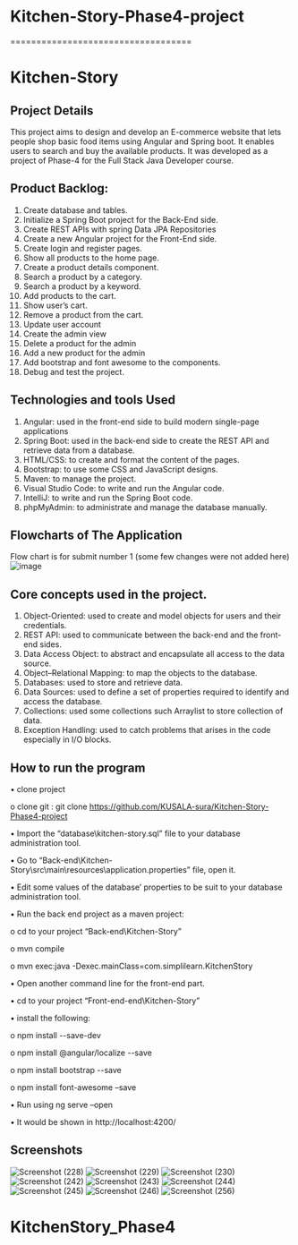 # Kitchen-Story-Phase4-project
===================================
# Kitchen-Story

## Project Details
This project aims to design and develop an E-commerce website that lets people shop basic food items using Angular and Spring boot. It enables users to search and buy the available products. It was developed as a project of Phase-4 for the Full Stack Java Developer course.
 
## Product Backlog:
1.	Create database and tables.
2.	Initialize a Spring Boot project for the Back-End side.
3.	Create REST APIs with spring Data JPA Repositories 
4.	Create a new Angular project for the Front-End side.
5.	Create login and register pages.
6.	Show all products to the home page.
7.	Create a product details component.
8.	Search a product by a category.
9.	Search a product by a keyword.
10.	Add products to the cart.
11.	Show user’s cart.
12.	Remove a product from the cart.
13.	Update user account
14.	Create the admin view 
15.	Delete a product for the admin
16.	Add a new product for the admin
17.	Add bootstrap and font awesome to the components. 
18.	Debug and test the project.


## Technologies and tools Used
1.	Angular: used in the front-end side to build modern single-page applications
2.	Spring Boot: used in the back-end side to create the REST API and retrieve data from a database.
3.	HTML/CSS: to create and format the content of the pages.
4.	Bootstrap: to use some CSS and JavaScript designs.
5.	Maven: to manage the project.
6.	Visual Studio Code: to write and run the Angular code.
7.	IntelliJ: to write and run the Spring Boot code.
8.	phpMyAdmin: to administrate and manage the database manually.

## Flowcharts of The Application
Flow chart is for submit number 1 (some few changes were not added here)
![image](https://user-images.githubusercontent.com/64940728/125710594-6d31612d-85ff-4127-bd70-d601673d6e10.png)

## Core concepts used in the project. 
1.	Object-Oriented: used to create and model objects for users and their credentials.
2.	REST API: used to communicate between the back-end and the front-end sides.
3.	Data Access Object: to abstract and encapsulate all access to the data source.
4.	Object–Relational Mapping: to map the objects to the database.
5.	Databases: used to store and retrieve data.
6.	Data Sources: used to define a set of properties required to identify and access the database.
7.	Collections: used some collections such Arraylist to store collection of data. 
8.	Exception Handling: used to catch problems that arises in the code especially in I/O blocks.


## How to run the program
•	clone project

  o	clone git : git clone  https://github.com/KUSALA-sura/Kitchen-Story-Phase4-project
  
•	Import the “database\kitchen-story.sql” file to your database administration tool.

•	Go to “Back-end\Kitchen-Story\src\main\resources\application.properties” file, open it.

•	Edit some values of the database’ properties to be suit to your database administration tool.

•	Run the back end project as a maven project:

  o	cd to your project “Back-end\Kitchen-Story”
  
  o	mvn compile
  
  o	mvn exec:java -Dexec.mainClass=com.simplilearn.KitchenStory
  
  
•	Open another command line for the front-end part.

•	cd to your project “Front-end-end\Kitchen-Story”

•	install the following:

  o	npm install --save-dev
  
  o	npm install @angular/localize --save
  
  o	npm install bootstrap --save
  
  o	npm install font-awesome –save
  
  
•	Run using ng serve –open

•	It would be shown in http://localhost:4200/


## Screenshots
![Screenshot (228)](https://user-images.githubusercontent.com/85355371/165754998-889b91f5-d258-411f-9d7b-77b8158264cd.png)
![Screenshot (229)](https://user-images.githubusercontent.com/85355371/165755207-3ac43a19-8e6e-4318-b468-7bd9b21a1f16.png)
![Screenshot (230)](https://user-images.githubusercontent.com/85355371/165755225-822c9430-ef11-4f69-8c1f-7f78718785eb.png)
![Screenshot (242)](https://user-images.githubusercontent.com/85355371/165755249-6caa0dd8-83ed-4fba-bb21-0634d9839ce8.png)
![Screenshot (243)](https://user-images.githubusercontent.com/85355371/165755263-a9869c48-d0d7-491b-a758-91517b713540.png)
![Screenshot (244)](https://user-images.githubusercontent.com/85355371/165755272-e131b6c4-b5df-4ba7-9728-e52701ba2a44.png)
![Screenshot (245)](https://user-images.githubusercontent.com/85355371/165755293-87145094-b1c5-4508-8e73-38012a3692cb.png)
![Screenshot (246)](https://user-images.githubusercontent.com/85355371/165755307-f0e338dd-50ea-4c71-92a1-ef559f476482.png)
![Screenshot (256)](https://user-images.githubusercontent.com/85355371/165755319-f6813949-f808-4f4f-96ba-6829c682ad7f.png)







# KitchenStory_Phase4
